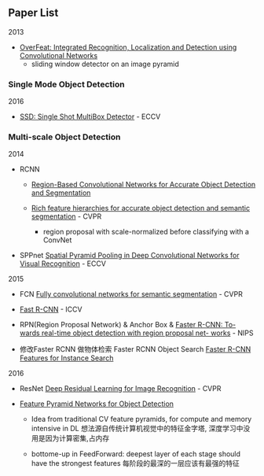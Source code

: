 ## Paper List



2013 

- [OverFeat: Integrated Recognition, Localization and Detection using Convolutional Networks](https://arxiv.org/pdf/1312.6229.pdf)
    - sliding window detector on an image pyramid




### Single Mode Object Detection


2016

- [SSD: Single Shot MultiBox Detector](https://arxiv.org/pdf/1512.02325.pdf) - ECCV



### Multi-scale Object Detection

2014

- RCNN 

    - [Region-Based Convolutional Networks for
    Accurate Object Detection and Segmentation](http://medialab.sjtu.edu.cn/teaching/CV/hw/related_papers/3_detection.pdf)

    - [Rich feature hierarchies for accurate object detection and semantic segmentation](https://arxiv.org/pdf/1311.2524v3.pdf) - CVPR
        - region proposal with scale-normalized before classifying with a ConvNet

- SPPnet [Spatial Pyramid Pooling in Deep Convolutional Networks for Visual Recognition](https://arxiv.org/pdf/1406.4729.pdf) - ECCV


2015

- FCN [Fully convolutional networks for semantic segmentation](https://arxiv.org/pdf/1411.4038.pdf) - CVPR

- [Fast R-CNN](https://arxiv.org/pdf/1504.08083.pdf) - ICCV

- RPN(Region Proposal Network) & Anchor Box & [Faster R-CNN: To- wards real-time object detection with region proposal net- works](https://arxiv.org/pdf/1506.01497.pdf) - NIPS

- 修改Faster RCNN 做物体检索 Faster RCNN Object Search [Faster R-CNN Features for Instance Search](https://arxiv.org/pdf/1604.08893.pdf) 



2016

- ResNet [Deep Residual Learning for Image Recognition](https://arxiv.org/pdf/1512.03385.pdf) - CVPR


- [Feature Pyramid Networks for Object Detection](https://arxiv.org/pdf/1612.03144.pdf)

    - Idea from traditional CV feature pyramids, for compute and memory intensive in DL 
    想法源自传统计算机视觉中的特征金字塔, 深度学习中没用是因为计算密集,占内存

    - bottome-up in FeedForward: deepest layer of each stage should have the strongest features
    每阶段的最深的一层应该有最强的特征

